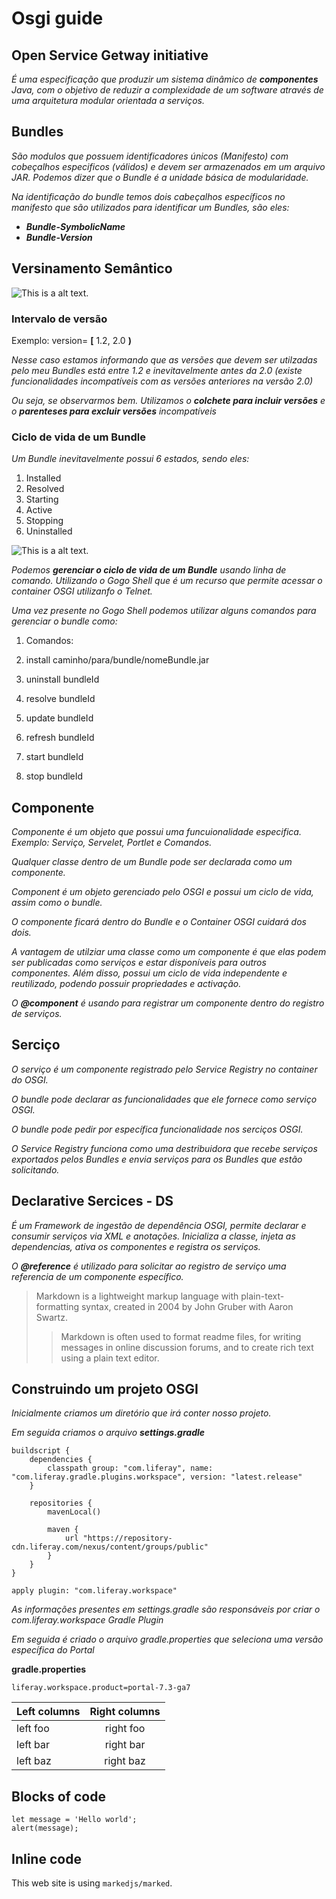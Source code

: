 # Osgi guide

## Open Service Getway initiative

_É uma especificação que produzir um sistema dinâmico de **componentes** Java, com o objetivo de reduzir a complexidade de um software através de uma arquitetura modular orientada a serviços._

## Bundles

_São modulos que possuem identificadores únicos (Manifesto) com cobeçalhos especificos (válidos) e devem ser armazenados em um arquivo JAR. Podemos dizer que o Bundle é a unidade básica de modularidade._

_Na identificação do bundle temos dois cabeçalhos específicos no manifesto que são utilizados para identificar um Bundles, são eles:_

* __*Bundle-SymbolicName*__
* __*Bundle-Version*__

## Versinamento Semântico

![This is a alt text.](https://www.matteus.dev/wp-content/uploads/versionamento-semantico-2.png "This is a sample image.")

### Intervalo de versão

Exemplo: version= **[** 1.2, 2.0 **)**

_Nesse caso estamos informando que as versões que devem ser utilzadas pelo meu Bundles está entre 1.2 e inevitavelmente antes da 2.0 (existe funcionalidades incompatíveis com as versões anteriores na versão 2.0)_

_Ou seja, se observarmos bem. Utilizamos o **colchete para incluir versões** e o **parenteses para excluir versões** incompatíveis_

### Ciclo de vida de um Bundle

_Um Bundle inevitavelmente possui 6 estados, sendo eles:_
  1. Installed
  1. Resolved
  1. Starting
  1. Active
  1. Stopping
  1. Uninstalled

![This is a alt text.](https://wiki.cdot.senecacollege.ca/w/imgs/Bundle-lifecycle.png "This is a sample image.")

_Podemos **gerenciar o ciclo de vida de um Bundle** usando linha de comando. Utilizando o Gogo Shell que é um recurso que permite acessar o container OSGI utilizanfo o Telnet._

_Uma vez presente no Gogo Shell podemos utilizar alguns comandos para gerenciar o bundle como:_

1. Comandos:

 1. install caminho/para/bundle/nomeBundle.jar
 1. uninstall bundleId
 1. resolve bundleId
 1. update bundleId
 1. refresh bundleId
 1. start bundleId
 1. stop bundleId

## Componente

_Componente é um objeto que possui uma funcuionalidade especifica. Exemplo: Serviço, Servelet, Portlet e Comandos._

_Qualquer classe dentro de um Bundle pode ser declarada como um componente._

_Component é um objeto gerenciado pelo OSGI e possui um ciclo de vida, assim como o bundle._

_O componente ficará dentro do Bundle e o Container OSGI cuidará dos dois._

_A vantagem de utilziar uma classe como um componente é que elas podem ser publicadas como serviços e estar disponíveis para outros componentes. Além disso, possui um ciclo de vida independente e reutilizado, podendo possuir propriedades e activação._

_O **@component** é usando para registrar um componente dentro do registro de serviços._

## Serciço

_O serviço é um componente registrado pelo Service Registry no container do OSGI._

_O bundle pode declarar as funcionalidades que ele fornece como serviço OSGI._

_O bundle pode pedir por específica funcionalidade nos serciços OSGI._

_O Service Registry funciona como uma destribuidora que recebe serviços exportados pelos Bundles e envia serviços para os Bundles que estão solicitando._

## Declarative Sercices - DS

_É um Framework de ingestão de dependência OSGI, permite declarar e consumir serviços via XML e anotações. Inicializa a classe, injeta as dependencias, ativa os componentes e registra os serviços._

_O **@reference** é utilizado para solicitar ao registro de serviço uma referencia de um componente específico._

> Markdown is a lightweight markup language with plain-text-formatting syntax, created in 2004 by John Gruber with Aaron Swartz.
>
>> Markdown is often used to format readme files, for writing messages in online discussion forums, and to create rich text using a plain text editor.

## Construindo um projeto OSGI

_Inicialmente criamos um diretório que irá conter nosso projeto._

_Em seguida criamos o arquivo **settings.gradle**_

```
buildscript {
	dependencies {
		classpath group: "com.liferay", name: "com.liferay.gradle.plugins.workspace", version: "latest.release"
	}

	repositories {
		mavenLocal()

		maven {
			url "https://repository-cdn.liferay.com/nexus/content/groups/public"
		}
	}
}

apply plugin: "com.liferay.workspace"
```

_As informações presentes em settings.gradle são responsáveis por criar o com.liferay.workspace Gradle Plugin_

_Em seguida é criado o arquivo gradle.properties que seleciona uma versão específica do Portal_

**gradle.properties**
```
liferay.workspace.product=portal-7.3-ga7
```


| Left columns  | Right columns |
| ------------- |:-------------:|
| left foo      | right foo     |
| left bar      | right bar     |
| left baz      | right baz     |

## Blocks of code

```
let message = 'Hello world';
alert(message);
```

## Inline code

This web site is using `markedjs/marked`.
